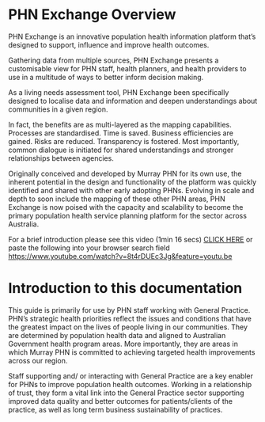 # PHN Exchange Overview

PHN Exchange is an innovative population health information platform that’s designed to support, influence and improve health outcomes.  
 
Gathering data from multiple sources, PHN Exchange presents a customisable view for PHN staff, health planners, and health providers to use in a multitude of ways to better inform decision making. 
 
As a living needs assessment tool, PHN Exchange been specifically designed to localise data and information and deepen understandings about communities in a given region. 
 
In fact, the benefits are as multi-layered as the mapping capabilities. Processes are standardised. Time is saved. Business efficiencies are gained. Risks are reduced. Transparency is fostered. Most importantly, common dialogue is initiated for shared understandings and stronger relationships between agencies. 
 
Originally conceived and developed by Murray PHN for its own use, the inherent potential in the design and functionality of the platform was quickly identified and shared with other early adopting PHNs. Evolving in scale and depth to soon include the mapping of these other PHN areas, PHN Exchange is now poised with the capacity and scalability to become the primary population health service planning platform for the sector across Australia.  
  
For a brief introduction please see this video (1min 16 secs) [CLICK HERE](https://www.youtube.com/watch?v=8t4rDUEc3Jg&feature=youtu.be) or paste the following into your browser search field https://www.youtube.com/watch?v=8t4rDUEc3Jg&feature=youtu.be

# Introduction to this documentation
This guide is primarily for use by PHN staff working with General Practice.
PHN’s strategic health priorities reflect the issues and conditions that have the greatest impact on the lives of people living in our communities. They are determined by population health data and aligned to Australian Government health program areas. More importantly, they are areas in which Murray PHN is committed to achieving targeted health improvements across our region.

Staff supporting and/ or interacting with General Practice are a key enabler for PHNs to improve population health outcomes. Working in a relationship of trust, they form a vital link into the General Practice sector supporting improved data quality and better outcomes for patients/clients of the practice, as well as long term business sustainability of practices. 


